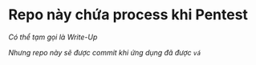 # Repo này chứa process khi Pentest

*Có thể tạm gọi là Write-Up*

*Nhưng repo này sẽ được commit khi ứng dụng đã được `vá`*
